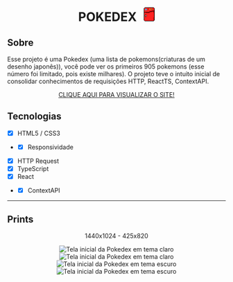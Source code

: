 <div align="center">
<h1>POKEDEX <img style="margin-left:10px;" src="./public/favicon.png"/></h1>
</div>

## Sobre

Esse projeto é uma Pokedex (uma lista de pokemons(criaturas de um desenho japonês)), você pode ver os primeiros 905 pokemons (esse número foi limitado, pois existe milhares). O projeto teve o intuito inicial de consolidar conhecimentos de requisições HTTP, ReactTS, ContextAPI.

<div  align="center">
  <a href="https://pokedex.felipejanotte.vercel.app" target="_blank">CLIQUE AQUI PARA VISUALIZAR O SITE!</a>
</div>

## Tecnologias

- [x] HTML5 / CSS3
- - [x] Responsividade
- [x] HTTP Request
- [x] TypeScript
- [x] React
- - [x] ContextAPI

---

## Prints

<div align="center">
<p>1440x1024 - 425x820</p>

<img height="250" src="https://github.com/FelipeJanotte/pokedex/tree/master/public/prints/light-desktop.png" alt="Tela inicial da Pokedex em tema claro"/>
<img height="250" src="https://github.com/FelipeJanotte/pokedex/tree/master/public/prints/light-mobile.png" alt="Tela inicial da Pokedex em tema claro"/>

<img height="250" src="https://github.com/FelipeJanotte/pokedex/tree/master/public/prints/dark-desktop.png" alt="Tela inicial da Pokedex em tema escuro"/>
<img height="250" src="https://github.com/FelipeJanotte/pokedex/tree/master/public/prints/dark-mobile.png" alt="Tela inicial da Pokedex em tema escuro"/>

</div>
